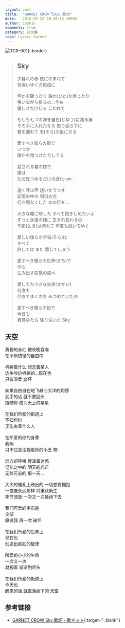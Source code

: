 ```yaml
---
layout: post
title:  "GARNET CROW「Sky」歌词"
date:   2018-07-22 20:39:12 +0800
author: Coshin
comments: true
category: 译文集
tags: Lyrics Garnet
---
```

![TCR-001](https://ganekuro.github.io/images/discography/album/TCR-001.jpg){:.border}

<blockquote class="original">
  <h2>Sky</h2>
  <p>
    夕暮れの赤 夜にのまれて<br>
    彷徨いゆくの自由に<br>
    <br>
    何かを願ったり 誰か(ひと)を想ったり<br>
    争いながら祈るの…今も<br>
    優しさだけじゃ こわれて<br>
    <br>
    もしも七つの海を自在(じゆう)に渡る翼<br>
    その手に入れたなら 振り返らずに<br>
    君を連れて 天(そら)の星になる<br>
    <br>
    愛すべき僕らの街で<br>
    いつか<br>
    誰かを傷つけたりしてる<br>
    <br>
    愛される君の傍で<br>
    僕は<br>
    ただ見つめるだけの道化 um-<br>
    <br>
    遠く呼ぶ声 迷いをうつす<br>
    記憶の中の 明日の光<br>
    行き場なくした あの日を…<br>
    <br>
    大きな瞳に映した すべて抱きしめたいよ<br>
    ずっと永遠の様に 生まれ変わるの<br>
    季節(とき)は流れて 何度も続いてゆく<br>
    <br>
    愛しい僕らの宇宙(そら)は<br>
    すべて<br>
    許しては また 壊してしまう<br>
    <br>
    愛すべき僕らの世界(まち)で<br>
    今も<br>
    生み出す狂気の調べ<br>
    <br>
    愛してた小さな生命(せかい)<br>
    何度も<br>
    尽きてゆくのを みつめていたの<br>
    <br>
    愛すべき僕らの街で<br>
    今日も<br>
    目覚めたら 降り注いだ Sky
  </p>
</blockquote>

<div class="translation">
  <h2>天空</h2>
  <p>
    黄昏的赤红 被夜晚吞噬<br>
    在不断彷徨的自由中<br>
    <br>
    祈祷着什么 想念着某人<br>
    边争吵边祈祷的…现在也<br>
    只有温柔 崩坏<br>
    <br>
    如果自由自在地飞越七大洋的翅膀<br>
    到手的话 就不要回头<br>
    跟随你 成为天上的星星<br>
    <br>
    在我们所爱的街道上<br>
    不知何时<br>
    正伤害着什么人<br>
    <br>
    在所爱的你的身旁<br>
    我啊<br>
    只不过是注视着你的小丑 嗯-<br>
    <br>
    远方的呼唤 传递着迷惑<br>
    记忆之中的 明天的光芒<br>
    无处可去的 那一天…<br>
    <br>
    大大的瞳孔上映出的 一切想要拥抱<br>
    一直像永远那样 将重获新生<br>
    季节流逝 一次又一次延续下去<br>
    <br>
    我们可爱的宇宙是<br>
    全部<br>
    原谅我 再一次 破坏<br>
    <br>
    在我们所爱的世界上<br>
    现在也<br>
    创造出疯狂的旋律<br>
    <br>
    所爱的小小的生命<br>
    一次又一次<br>
    凝视着 渐渐到尽头<br>
    <br>
    在我们所爱的街道上<br>
    今天也<br>
    醒来的话 就直落而下的 天空
  </p>
</div>

## 参考链接

* [GARNET CROW Sky 歌詞 - 歌ネット](https://www.uta-net.com/song/20122/){:target="_blank"}
